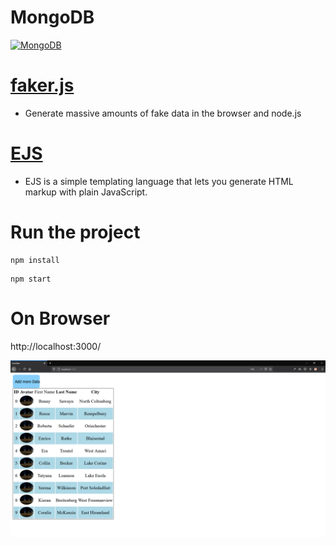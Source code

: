 # MongoDB
<a href="https://www.mongodb.com/">![MongoDB](https://img.shields.io/badge/MongoDB-The%20database%20for%20modern%20applications-brightgreen)</a>  

# [faker.js](https://www.npmjs.com/package/faker)  

- Generate massive amounts of fake data in the browser and node.js

# [EJS](https://ejs.co/)  

- EJS is a simple templating language that lets you generate HTML markup with plain JavaScript.

# Run the project

```
npm install
```

```
npm start
```

# On Browser

http://localhost:3000/

![screenshot](./screenshot.png)